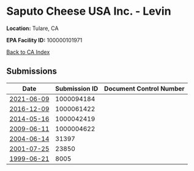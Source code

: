 # Saputo Cheese USA Inc. - Levin

**Location:** Tulare, CA

**EPA Facility ID:** 100000101971

[Back to CA Index](../../index.md)

## Submissions

| Date | Submission ID | Document Control Number |
|------|--------------|-------------------------|
| [2021-06-09](submissions/1000094184.md) | 1000094184 |  |
| [2016-12-09](submissions/1000061422.md) | 1000061422 |  |
| [2014-05-16](submissions/1000042419.md) | 1000042419 |  |
| [2009-06-11](submissions/1000004622.md) | 1000004622 |  |
| [2004-06-14](submissions/31397.md) | 31397 |  |
| [2001-07-25](submissions/23850.md) | 23850 |  |
| [1999-06-21](submissions/8005.md) | 8005 |  |
